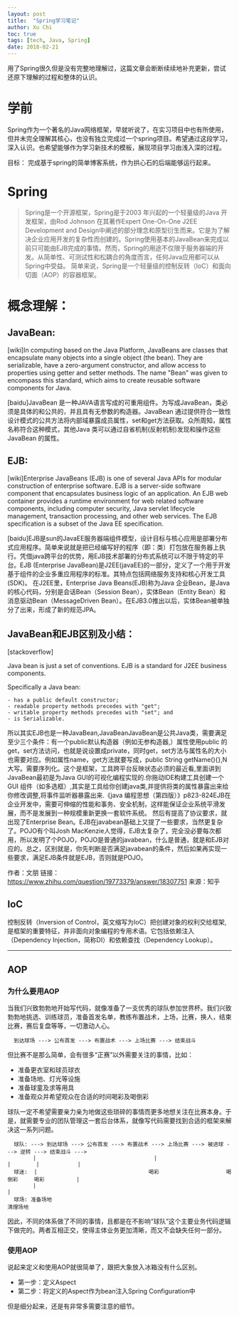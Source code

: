 ```yaml
---
layout: post
title:  "Spring学习笔记"
author: Xu Chi
toc: true
tags: [tech, Java, Spring]
date: 2018-02-21
---
```


用了Spring很久但是没有完整地理解过，这篇文章会断断续续地补充更新，尝试还原下理解的过程和整体的认识。

# 学前

  Spring作为一个著名的Java网络框架，早就听说了，在实习项目中也有所使用，但并未完全理解其核心，也没有独立完成过一个spring项目。希望通过这段学习，深入认识。也希望能够作为学习新技术的模板，展现项目学习由浅入深的过程。

  目标： 完成基于spring的简单博客系统，作为拱心石的后端能够运行起来。

# Spring

 > Spring是一个开源框架，Spring是于2003 年兴起的一个轻量级的Java 开发框架，由Rod Johnson 在其著作Expert One-On-One J2EE Development and Design中阐述的部分理念和原型衍生而来。它是为了解决企业应用开发的复杂性而创建的。Spring使用基本的JavaBean来完成以前只可能由EJB完成的事情。然而，Spring的用途不仅限于服务器端的开发。从简单性、可测试性和松耦合的角度而言，任何Java应用都可以从Spring中受益。 简单来说，Spring是一个轻量级的控制反转（IoC）和面向切面（AOP）的容器框架。

# 概念理解：

## JavaBean:

  [wiki]In computing based on the Java Platform, JavaBeans are classes that encapsulate many objects into a single object (the bean). They are serializable, have a zero-argument constructor, and allow access to properties using getter and setter methods. The name "Bean" was given to encompass this standard, which aims to create reusable software components for Java.

  [baidu]JavaBean 是一种JAVA语言写成的可重用组件。为写成JavaBean，类必须是具体的和公共的，并且具有无参数的构造器。JavaBean 通过提供符合一致性设计模式的公共方法将内部域暴露成员属性，set和get方法获取。众所周知，属性名称符合这种模式，其他Java 类可以通过自省机制(反射机制)发现和操作这些JavaBean 的属性。


## EJB:

  [wiki]Enterprise JavaBeans (EJB) is one of several Java APIs for modular construction of enterprise software. EJB is a server-side software component that encapsulates business logic of an application. An EJB web container provides a runtime environment for web related software components, including computer security, Java servlet lifecycle management, transaction processing, and other web services. The EJB specification is a subset of the Java EE specification.

  [baidu]EJB是sun的JavaEE服务器端组件模型，设计目标与核心应用是部署分布式应用程序。简单来说就是把已经编写好的程序（即：类）打包放在服务器上执行。凭借java跨平台的优势，用EJB技术部署的分布式系统可以不限于特定的平台。EJB (Enterprise JavaBean)是J2EE(javaEE)的一部分，定义了一个用于开发基于组件的企业多重应用程序的标准。其特点包括网络服务支持和核心开发工具(SDK)。 在J2EE里，Enterprise Java Beans(EJB)称为Java 企业Bean，是Java的核心代码，分别是会话Bean（Session Bean），实体Bean（Entity Bean）和消息驱动Bean（MessageDriven Bean）。在EJB3.0推出以后，实体Bean被单独分了出来，形成了新的规范JPA。

## JavaBean和EJB区别及小结：

  [stackoverflow]

  Java bean is just a set of conventions. EJB is a standard for J2EE business components.

  Specifically a Java bean:

    - has a public default constructor;
    - readable property methods precedes with "get";
    - writable property methods precedes with "set"; and
    - is Serializable.

  所以其实EJB也是一种JavaBean,JavaBeanJavaBean是公共Java类，需要满足至少三个条件：有一个public默认构造器（例如无参构造器,）属性使用public 的get，set方法访问，也就是说设置成private，同时get，set方法与属性名的大小也需要对应。例如属性name，get方法就要写成，public String getName(){},N大写。需要序列化。这个是框架，工具跨平台反映状态必须的最近看<Think in Java>,里面讲到JavaBean最初是为Java GUI的可视化编程实现的.你拖动IDE构建工具创建一个GUI 组件（如多选框）,其实是工具给你创建java类,并提供将类的属性暴露出来给你修改调整,将事件监听器暴露出来.《java 编程思想（第四版）》p823-824EJB在企业开发中，需要可伸缩的性能和事务、安全机制，这样能保证企业系统平滑发展，而不是发展到一种规模重新更换一套软件系统。 然后有提高了协议要求，就出现了Enterprise Bean。EJB在javabean基础上又提了一些要求，当然更复杂了。POJO有个叫Josh MacKenzie人觉得，EJB太复杂了，完全没必要每次都用，所以发明了个POJO，POJO是普通的javabean，什么是普通，就是和EJB对应的。总之，区别就是，你先判断是否满足javabean的条件，然后如果再实现一些要求，满足EJB条件就是EJB，否则就是POJO。

   作者：文朋
   链接：https://www.zhihu.com/question/19773379/answer/18307751
   来源：知乎

## IoC

控制反转（Inversion of Control，英文缩写为IoC）把创建对象的权利交给框架,是框架的重要特征，并非面向对象编程的专用术语。它包括依赖注入（Dependency Injection，简称DI）和依赖查找（Dependency Lookup）。

--------------------------------

## AOP

### 为什么要用AOP

当我们兴致勃勃地开始写代码，就像准备了一支优秀的球队参加世界杯。我们兴致勃勃地挑选、训练球员，准备首发名单，教练布置战术，上场，比赛，换人，结束比赛，赛后复盘等等，一切激动人心。

      到达球场 ---> 公布首发 ---> 布置战术 ---> 上场比赛 ---> 结束战斗

但比赛不是那么简单，会有很多“正赛”以外需要关注的事情，比如：

* 准备更衣室和球员球衣
* 准备场地、灯光等设施
* 准备球童及求等用具
* 准备观众并希望观众在合适的时间喝彩及喝倒彩

球队一定不希望需要亲力亲为地做这些琐碎的事情而更多地想关注在比赛本身。于是，就需要专业的团队管理这一套后台体系，就像写代码需要找到合适的框架来解决这一系列问题。

      球队: ---> 到达球场 ---> 公布首发 ---> 布置战术 ---> 上场比赛 ---> 被进球 ---> 逆转 ---> 结束战斗 --->
            |                                     |                       |        |            |
      球迷:  |                                   喝彩                     喝倒彩     喝彩          |
            |                                                                                   |
      球场: 准备场地                                                                            清理场地

因此，不同的体系做了不同的事情，且都是在不影响“球队”这个主要业务代码逻辑下做完的。两者互相正交，使得主体业务更加清晰，而又不会缺失任何一部分。

### 使用AOP

说起来定义和使用AOP就很简单了，跟把大象放入冰箱没有什么区别。

* 第一步：定义Aspect
* 第二步：将定义的Aspect作为bean注入Spring Configuration中

但是细分起来，还是有非常多需要注意的细节。